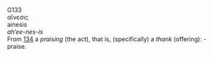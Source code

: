 <body>
  <p>G133<br>  αἴνεσις  <br> ainesis  <br><i>ah‘ee-nes-is </i><br>From <a href="g0134.htm">134</a>  a <i>praising</i> (the act), that is, (specifically) a <i>thank</i> (offering): - praise.<br></p>
 </body>